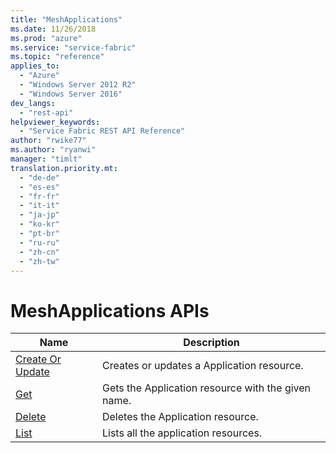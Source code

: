 ```yaml
---
title: "MeshApplications"
ms.date: 11/26/2018
ms.prod: "azure"
ms.service: "service-fabric"
ms.topic: "reference"
applies_to: 
  - "Azure"
  - "Windows Server 2012 R2"
  - "Windows Server 2016"
dev_langs: 
  - "rest-api"
helpviewer_keywords: 
  - "Service Fabric REST API Reference"
author: "rwike77"
ms.author: "ryanwi"
manager: "timlt"
translation.priority.mt: 
  - "de-de"
  - "es-es"
  - "fr-fr"
  - "it-it"
  - "ja-jp"
  - "ko-kr"
  - "pt-br"
  - "ru-ru"
  - "zh-cn"
  - "zh-tw"
---
```

# MeshApplications APIs

| Name | Description |
| --- | --- |
| [Create Or Update](sfclient-v64-api-meshapplication_createorupdate.md) | Creates or updates a Application resource.<br/> |
| [Get](sfclient-v64-api-meshapplication_get.md) | Gets the Application resource with the given name.<br/> |
| [Delete](sfclient-v64-api-meshapplication_delete.md) | Deletes the Application resource.<br/> |
| [List](sfclient-v64-api-meshapplication_list.md) | Lists all the application resources.<br/> |


